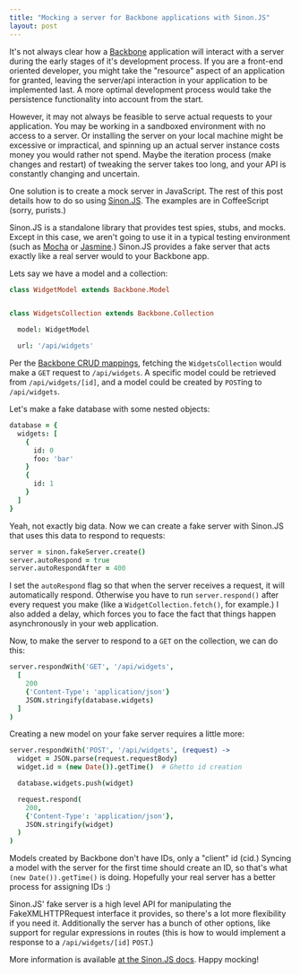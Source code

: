 ```yaml
---
title: "Mocking a server for Backbone applications with Sinon.JS"
layout: post
---
```


It's not always clear how a [Backbone](http://backbonejs.org/) application will interact with a server during the early stages of it's development process. If you are a front-end oriented developer, you might take the "resource" aspect of an application for granted, leaving the server/api interaction in your application to be implemented last. A more optimal development process would take the persistence functionality into account from the start. 

However, it may not always be feasible to serve actual requests to your application. You may be working in a sandboxed environment with no access to a server. Or installing the server on your local machine might be excessive or impractical, and spinning up an actual server instance costs money you would rather not spend. Maybe the iteration process (make changes and restart) of tweaking the server takes too long, and your API is constantly changing and uncertain. 

One solution is to create a mock server in JavaScript. The rest of this post details how to do so using [Sinon.JS](http://sinonjs.org/). The examples are in CoffeeScript (sorry, purists.)

Sinon.JS is a standalone library that provides test spies, stubs, and mocks. Except in this case, we aren't going to use it in a typical testing environment (such as [Mocha](http://visionmedia.github.io/mocha/) or [Jasmine](http://visionmedia.github.io/mocha/).) Sinon.JS provides a fake server that acts exactly like a real server would to your Backbone app.

Lets say we have a model and a collection:

```coffeescript
class WidgetModel extends Backbone.Model


class WidgetsCollection extends Backbone.Collection

  model: WidgetModel

  url: '/api/widgets'

```

Per the [Backbone CRUD mappings](http://backbonejs.org/#Sync), fetching the `WidgetsCollection` would make a `GET` request to `/api/widgets`. A specific model could be retrieved from `/api/widgets/[id]`, and a model could be created by `POST`ing to `/api/widgets`.

Let's make a fake database with some nested objects:


```coffeescript
database = {
  widgets: [
    {
      id: 0
      foo: 'bar'
    }
    {
      id: 1
    }
  ]
}
```

Yeah, not exactly big data. Now we can create a fake server with Sinon.JS that uses this data to respond to requests:

```coffeescript
server = sinon.fakeServer.create()
server.autoRespond = true
server.autoRespondAfter = 400
```

I set the `autoRespond` flag so that when the server receives a request, it will automatically respond. Otherwise you have to run `server.respond()` after every request you make (like a `WidgetCollection.fetch()`, for example.) I also added a delay, which forces you to face the fact that things happen asynchronously in your web application.

Now, to make the server to respond to a `GET` on the collection, we can do this:

```coffeescript
server.respondWith('GET', '/api/widgets',
  [
    200
    {'Content-Type': 'application/json'}
    JSON.stringify(database.widgets)
  ]
)
```

Creating a new model on your fake server requires a little more:

```coffeescript
server.respondWith('POST', '/api/widgets', (request) ->
  widget = JSON.parse(request.requestBody)
  widget.id = (new Date()).getTime()  # Ghetto id creation

  database.widgets.push(widget)

  request.respond(
    200,
    {'Content-Type': 'application/json'},
    JSON.stringify(widget)
  )
)
```

Models created by Backbone don't have IDs, only a "client" id (cid.) Syncing a model with the server for the first time should create an ID, so that's what `(new Date()).getTime()` is doing. Hopefully your real server has a better process for assigning IDs :)

Sinon.JS' fake server is a high level API for manipulating the FakeXMLHTTPRequest interface it provides, so there's a lot more flexibility if you need it. Additionally the server has a bunch of other options, like support for regular expressions in routes (this is how to would implement a response to a `/api/widgets/[id]` `POST`.)

More information is available [at the Sinon.JS docs](http://sinonjs.org/docs/#fakeServer). Happy mocking!
